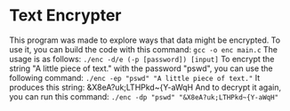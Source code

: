 
# Text Encrypter

This program was made to explore ways that data might be encrypted. To use it, you can build the code with this command:
    ```
    gcc -o enc main.c
    ```
The usage is as follows:
    ```
    ./enc -d/e (-p [password]) [input]
    ```
To encrypt the string "A little piece of text." with the password "pswd", you can use the following command:
    ```
    ./enc -ep "pswd" "A little piece of text."
    ```
It produces this string: &X8eA?uk;LTHPkd~{Y-aWqH
And to decrypt it again, you can run this command:
    ```
    ./enc -dp "pswd" "&X8eA?uk;LTHPkd~{Y-aWqH"
    ```
